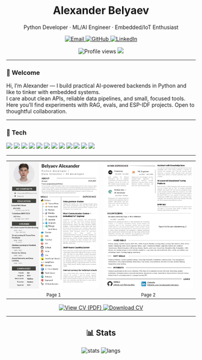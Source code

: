 <!-- Profile README for @BelyaevAlex -->

<h1 align="center">Alexander Belyaev</h1>
<p align="center">
  Python Developer · ML/AI Engineer · Embedded/IoT Enthusiast
</p>

<p align="center">
  <!-- contacts -->
  <a href="mailto:belyaevalex2007@gmail.com">
    <img alt="Email" src="https://img.shields.io/badge/Email-belyaevalex2007%40gmail.com-EB4335?logo=gmail&logoColor=white">
  </a>
  <a href="https://github.com/BelyaevAlex">
    <img alt="GitHub" src="https://img.shields.io/badge/GitHub-@BelyaevAlex-181717?logo=github">
  </a>
  <a href="https://www.linkedin.com/in/alexander-belyaevv">
    <img alt="LinkedIn" src="https://img.shields.io/badge/LinkedIn-alexander--belyaevv-0A66C2?logo=linkedin">
  </a>
</p>

<p align="center">
  <!-- meta -->
  <img src="https://komarev.com/ghpvc/?username=BelyaevAlex&style=flat&label=visits" alt="Profile views">
  <img src="https://img.shields.io/github/followers/BelyaevAlex?style=flat&label=followers">
</p>

---

### 👋 Welcome
Hi, I’m Alexander — I build practical AI-powered backends in Python and like to tinker with embedded systems.  
I care about clean APIs, reliable data pipelines, and small, focused tools.  
Here you’ll find experiments with RAG, evals, and ESP-IDF projects. Open to thoughtful collaboration.


---

### 🧰 Tech
<p>
  <img src="https://img.shields.io/badge/Python-3776AB?logo=python&logoColor=white"> 
  <img src="https://img.shields.io/badge/Django-092E20?logo=django&logoColor=white">
  <img src="https://img.shields.io/badge/FastAPI-009688?logo=fastapi&logoColor=white">
  <img src="https://img.shields.io/badge/PostgreSQL-4169E1?logo=postgresql&logoColor=white">
  <img src="https://img.shields.io/badge/Docker-2496ED?logo=docker&logoColor=white">
  <img src="https://img.shields.io/badge/GitHub%20Actions-2088FF?logo=githubactions&logoColor=white">
  <img src="https://img.shields.io/badge/Pandas-150458?logo=pandas&logoColor=white">
  <img src="https://img.shields.io/badge/scikit--learn-F7931E?logo=scikitlearn&logoColor=white">
  <img src="https://img.shields.io/badge/RAG-121212?logo=openai&logoColor=white">
  <img src="https://img.shields.io/badge/ChromaDB-343541?logo=databricks&logoColor=white">
  <img src="https://img.shields.io/badge/ESP--IDF-2C3E50?logo=espressif&logoColor=white">
  <img src="https://img.shields.io/badge/C-00599C?logo=c&logoColor=white">
</p>

---

<table>
  <tr>
    <td align="center"><img src="./assets/CV/images/CV_Alexander_Belyaev_page-0001.jpg" alt="Project 1" width="420"><br><sub>Page 1</sub></td>
    <td align="center"><img src="./assets/CV/images/CV_Alexander_Belyaev_page-0002.jpg" alt="Project 2" width="420"><br><sub>Page 2</sub></td>
  </tr>
</table>

<p align="center">
  <a href="./assests/CV/CV_Alexander_Belyaev.pdf">
    <img alt="View CV (PDF)" 
         src="https://img.shields.io/badge/📄%20View%20CV-PDF-000000?style=for-the-badge">
  </a>
  <a href="https://raw.githubusercontent.com/BelyaevAlex/BelyaevAlex/main/assests/CV/CV_Alexander_Belyaev.pdf">
    <img alt="Download CV" 
         src="https://img.shields.io/badge/⬇️%20Download-CV-0A66C2?style=for-the-badge">
  </a>
</p>

---

<h2 align="center">📊 Stats</h2>

<p align="center">
  <img height="150" src="https://github-readme-stats.vercel.app/api?username=BelyaevAlex&show_icons=true&hide_title=true&count_private=true&hide_border=true" alt="stats">
  <img height="150" src="https://github-readme-stats.vercel.app/api/top-langs/?username=BelyaevAlex&layout=compact&langs_count=8&hide_border=true" alt="langs">
</p>

